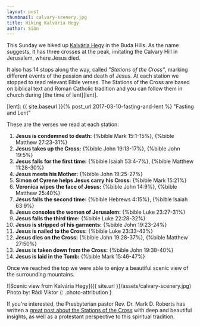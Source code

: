 ```yaml
---
layout: post
thumbnail: calvary-scenery.jpg
title: Hiking Kalvária Hegy
author: Siôn
---
```


This Sunday we hiked up [Kalvária Hegy][osmnode] in the Buda Hills.  As
the name suggests, it has three crosses at the peak, imitating the
Calvary Hill in Jerusalem, where Jesus died.

[osmnode]: https://www.openstreetmap.org/node/3156588146

It also has 14 stops along the way, called *"Stations of the Cross"*,
marking different events of the passion and death of Jesus.  At each
station we stopped to read relevant Bible verses.  The Stations of the
Cross are based on biblical text and Roman Catholic tradition and you
can follow them in church during [the time of lent][lent].

[lent]: {{ site.baseurl }}{% post_url 2017-03-10-fasting-and-lent %} "Fasting and Lent"

These are the verses we read at each station:

1. **Jesus is condemned to death:** {%bible Mark 15:1-15%}, {%bible Matthew 27:23-31%}
1. **Jesus takes up the Cross:** {%bible John 19:13-17%}, {%bible John 19:5%}
1. **Jesus falls for the first time:** {%bible Isaiah 53:4-7%}, {%bible Matthew 11:28-30%}
1. **Jesus meets his Mother:** {%bible John 19:25-27%}
1. **Simon of Cyrene helps Jesus carry his Cross:** {%bible Mark 15:21%}
1. **Veronica wipes the face of Jesus:** {%bible John 14:9%}, {%bible Matthew 25:40%}
1. **Jesus falls the second time:** {%bible Hebrews 4:15%}, {%bible Isaiah 63:9%}
1. **Jesus consoles the women of Jerusalem:** {%bible Luke 23:27-31%}
1. **Jesus falls the third time:** {%bible Luke 22:28-32%}
1. **Jesus is stripped of his garments:** {%bible John 19:23-24%}
1. **Jesus is nailed to the Cross:** {%bible Luke 23:33-43%}
1. **Jesus dies on the Cross:** {%bible John 19:28-37%}, {%bible Matthew 27:50%}
1. **Jesus is taken down from the Cross:** {%bible John 19:38-40%}
1. **Jesus is laid in the Tomb:** {%bible Mark 15:46-47%}

Once we reached the top we were able to enjoy a beautiful scenic view of
the surrounding mountains.

![Scenic view from Kalvária Hegy]({{ site.url }}/assets/calvary-scenery.jpg)
Photo by: Rádi Viktor
{: .photo-attribution }

If you're interested, the Presbyterian pastor Rev. Dr. Mark D. Roberts
has written a [great post about the Stations of the Cross][patheosblog]
with deep and beautiful insights, as well as a protestant perspective to
this spiritual tradition.

[patheosblog]: http://www.patheos.com/blogs/markdroberts/series/the-stations-of-the-cross-a-devotional-guide-for-lent-and-holy-week/ "The Stations of the Cross: A Devotional Guide for Lent and Holy Week"
